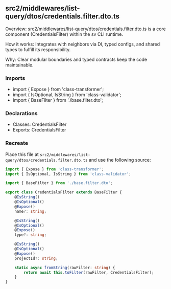 ## src2/middlewares/list-query/dtos/credentials.filter.dto.ts

Overview: src2/middlewares/list-query/dtos/credentials.filter.dto.ts is a core component (CredentialsFilter) within the sv CLI runtime.

How it works: Integrates with neighbors via DI, typed configs, and shared types to fulfill its responsibility.

Why: Clear modular boundaries and typed contracts keep the code maintainable.

### Imports

- import { Expose } from 'class-transformer';
- import { IsOptional, IsString } from 'class-validator';
- import { BaseFilter } from './base.filter.dto';

### Declarations

- Classes: CredentialsFilter
- Exports: CredentialsFilter

### Recreate

Place this file at `src2/middlewares/list-query/dtos/credentials.filter.dto.ts` and use the following source:

```ts
import { Expose } from 'class-transformer';
import { IsOptional, IsString } from 'class-validator';

import { BaseFilter } from './base.filter.dto';

export class CredentialsFilter extends BaseFilter {
	@IsString()
	@IsOptional()
	@Expose()
	name?: string;

	@IsString()
	@IsOptional()
	@Expose()
	type?: string;

	@IsString()
	@IsOptional()
	@Expose()
	projectId?: string;

	static async fromString(rawFilter: string) {
		return await this.toFilter(rawFilter, CredentialsFilter);
	}
}

```
